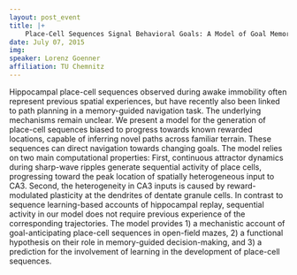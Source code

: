 ```yaml
---
layout: post_event
title: |+
    Place-Cell Sequences Signal Behavioral Goals: A Model of Goal Memory in Cortico-Hippocampal Circuits
date: July 07, 2015
img:
speaker: Lorenz Goenner
affiliation: TU Chemnitz
---
```

Hippocampal place-cell sequences observed during awake immobility often represent previous spatial experiences, but have recently also been linked to path planning in a memory-guided navigation task. The underlying mechanisms remain unclear. We present a model for the generation of place-cell sequences biased to progress towards known rewarded locations, capable of inferring novel paths across familiar terrain. These sequences can direct navigation towards changing goals. The model relies on two main computational properties: First, continuous attractor dynamics during sharp-wave ripples generate sequential activity of place cells, progressing toward the peak location of spatially heterogeneous input to CA3. Second, the heterogeneity in CA3 inputs is caused by reward-modulated plasticity at the dendrites of dentate granule cells. In contrast to sequence learning-based accounts of hippocampal replay, sequential activity in our model does not require previous experience of the corresponding trajectories. The model provides 1) a mechanistic account of goal-anticipating place-cell sequences in open-field mazes, 2) a functional hypothesis on their role in memory-guided decision-making, and 3) a prediction for the involvement of learning in the development of place-cell sequences.

